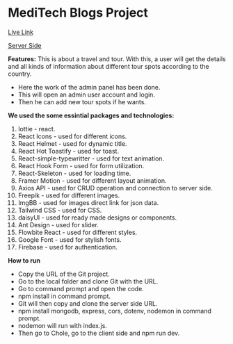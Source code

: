 # MediTech Blogs Project
<p><a href="https://blog-web-client-76705.web.app/">Live Link</a></p>
<p><a href="https://github.com/joymajumder23/meditech-blogs-server">Server Side</a></p>

**Features:**
This is about a travel and tour. With this, a user will get the details and all kinds of information about different tour spots according to the country. 
- Here the work of the admin panel has been done. 
- This will open an admin user account and login. 
- Then he can add new tour spots if he wants.

**We used the some essintial packages and technologies:**
 1. lottie - react.
 2. React Icons - used for different icons.
 3. React Helmet - used for dynamic title.
 4. React Hot Toastify - used for toast.
 5. React-simple-typewritter - used for text animation.
 6. React Hook Form - used for form utilization.
 7. React-Skeleton - used for loading time.
 8. Framer Motion - used for different layout animation.
 9. Axios API - used for CRUD operation and connection to server side.
 10. Freepik - used for different images.
 11. ImgBB - used for images direct link for json data.
 12. Tailwind CSS - used for CSS.
 13. daisyUI - used for ready made designs or components.
 14. Ant Design - used for slider.
 15. Flowbite React - used for different styles.
 16. Google Font - used for stylish fonts.
 17. Firebase - used for authentication.

**How to run**
- Copy the URL of the Git project.
- Go to the local folder and clone Git with the URL.
- Go to command prompt and open the code.
- npm install in command prompt.
- Git will then copy and clone the server side URL.
- npm install mongodb, express, cors, dotenv, nodemon in command prompt.
- nodemon will run with index.js.
- Then go to Chole, go to the client side and npm run dev.


